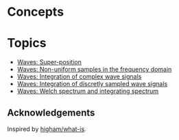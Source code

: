 # Concepts

# Topics

* [Waves: Super-position](./Waves-Superposition.ipynb)
* [Waves: Non-uniform samples in the frequency domain](./Waves-Non-uniform_frequency_spectra_and_moments.ipynb)
* [Waves: Integration of complex wave signals](./Waves-Integration-of-complex-wave-signals.ipynb)
* [Waves: Integration of discretly sampled wave signals](./Waves-Integration-of-discretly-sampled-wave-signals.ipynb)
* [Waves: Welch spectrum and integrating
    spectrum](./Waves-Welch-spectrum-and-integrating-spectrum.ipynb)

## Acknowledgements

Inspired by [higham/what-is](https://github.com/higham/what-is).
